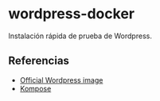 # wordpress-docker

Instalación rápida de prueba de Wordpress.

## Referencias

- [Official Wordpress image](https://hub.docker.com/_/wordpress)
- [Kompose](https://kompose.io)
